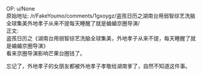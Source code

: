 
OP: u/None  
原始地址: /r/FakeYoumo/comments/1gxoygz/盗孩日历之湖南台用弱智综艺洗脑全球集美外地孝子从来不提每天睡醒了就是蛐蛐京圈导演/  
正文:  
盗孩日历之《湖南台用弱智综艺洗脑全球集美，外地孝子从来不提，每天睡醒了就是蛐蛐京圈导演》  
看来京圈导演影响芒果台圈钱了。  

忘记了，外地孝子的女朋友都被外地孝子孝敬给湖南爹了，自然不知道这件事。  
